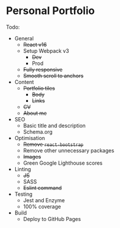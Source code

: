 # Personal Portfolio

Todo:
- General
    - ~~React v16~~
    - Setup Webpack v3
        - ~~Dev~~
        - Prod
    - ~~Fully responsive~~
    - ~~Smooth scroll to anchors~~
- Content
    - ~~Portfolio tiles~~
        - ~~Body~~
        - ~~Links~~
    - ~~CV~~
    - ~~About me~~
- SEO
    - Basic title and description
    - Schema.org
- Optimisation
    - ~~Remove `react-bootstrap`~~
    - Remove other unnecessary packages
    - ~~Images~~
    - Green Google Lighthouse scores
- Linting
    - ~~JS~~
    - SASS
    - ~~Eslint command~~
- Testing
    - Jest and Enzyme
    - 100% coverage
- Build
    - Deploy to GitHub Pages
